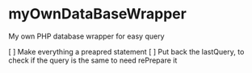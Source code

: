 # myOwnDataBaseWrapper
My own PHP database wrapper for easy query

[ ] Make everything a preapred statement
[ ] Put back the lastQuery, to check if the query is the same to need rePrepare it
